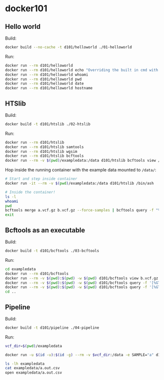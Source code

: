 # docker101

## Hello world

Build:

```sh
docker build --no-cache -t d101/helloworld ./01-helloworld
```

Run:

```sh
docker run --rm d101/helloworld
docker run --rm d101/helloworld echo "Overriding the built in cmd with something else"
docker run --rm d101/helloworld whoami
docker run --rm d101/helloworld pwd
docker run --rm d101/helloworld date
docker run --rm d101/helloworld hostname
```

## HTSlib

Build:

```sh
docker build -t d101/htslib ./02-htslib
```

Run:

```sh
docker run --rm d101/htslib
docker run --rm d101/htslib samtools
docker run --rm d101/htslib wgsim
docker run --rm d101/htslib bcftools
docker run --rm -v $(pwd)/exampledata:/data d101/htslib bcftools view /data/a.vcf.gz
```

Hop inside the running container with the example data mounted to `/data/`:

```sh
# Start and step inside container
docker run -it --rm -v $(pwd)/exampledata:/data d101/htslib /bin/ash

# Inside the container!
ls -l
whoami
pwd
bcftools merge a.vcf.gz b.vcf.gz --force-samples | bcftools query -f "%CHROM\t%POS\t[%TGT\t]\n"
exit
```

## Bcftools as an executable

Build:

```sh
docker build -t d101/bcftools ./03-bcftools
```

Run:

```sh
cd exampledata
docker run --rm d101/bcftools
docker run --rm -v $(pwd):$(pwd) -w $(pwd) d101/bcftools view b.vcf.gz
docker run --rm -v $(pwd):$(pwd) -w $(pwd) d101/bcftools query -f '[%GT]\n' b.vcf.gz | sort | uniq -c
docker run --rm -v $(pwd):$(pwd) -w $(pwd) d101/bcftools query -f '[%GT]\n' b.vcf.gz | sort | uniq -c
cd ..
```

## Pipeline

Build:

```sh
docker build -t d101/pipeline ./04-pipeline
```

Run:

```sh
vcf_dir=$(pwd)/exampledata

docker run -u $(id -u):$(id -g) --rm -v $vcf_dir:/data -e SAMPLE="a" d101/pipeline

ls -lh exampledata
cat exampledata/a.out.csv
open exampledata/a.out.csv
```